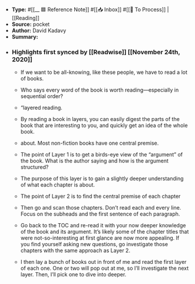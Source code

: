 - **Type:** #[[__ 🟦  Reference Note]] #[[📥 Inbox]] #[[📝 To Process]] | [[Reading]]
- **Source:**  pocket
- **Author:** David Kadavy
- **Summary:**
- ### Highlights first synced by [[Readwise]] [[November 24th, 2020]]
    - If we want to be all-knowing, like these people, we have to read a lot of books.
 
    - Who says every word of the book is worth reading—especially in sequential order? 
    - “layered reading. 
    - By reading a book in layers, you can easily digest the parts of the book that are interesting to you, and quickly get an idea of the whole book. 
    - about. Most non-fiction books have one central premise. 
    - The point of Layer 1 is to get a birds-eye view of the “argument” of the book. What is the author saying and how is the argument structured? 
    - The purpose of this layer is to gain a slightly deeper understanding of what each chapter is about. 
    - The point of Layer 2 is to find the central premise of each chapter 
    - Then go and scan those chapters. Don’t read each and every line. Focus on the subheads and the first sentence of each paragraph. 
    - Go back to the TOC and re-read it with your now deeper knowledge of the book and its argument. It’s likely some of the chapter titles that were not-so-interesting at first glance are now more appealing. If you find yourself asking new questions, go investigate those chapters with the same approach as Layer 2. 
    - I then lay a bunch of books out in front of me and read the first layer of each one. One or two will pop out at me, so I’ll investigate the next layer. Then, I’ll pick one to dive into deeper. 
